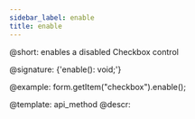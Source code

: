 ```yaml
---
sidebar_label: enable
title: enable
---          
```


@short: enables a disabled Checkbox control

@signature: {'enable(): void;'}



@example:
form.getItem("checkbox").enable();


@template: api_method
@descr:


